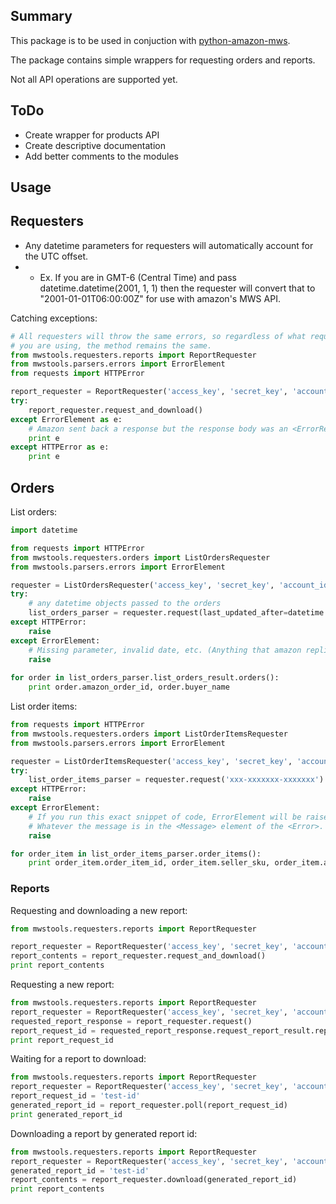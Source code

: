 ## Summary

This package is to be used in conjuction with [python-amazon-mws](https://github.com/czpython/python-amazon-mws).

The package contains simple wrappers for requesting orders and reports.

Not all API operations are supported yet.

## ToDo

* Create wrapper for products API
* Create descriptive documentation
* Add better comments to the modules

## Usage

## Requesters
* Any datetime parameters for requesters will automatically account for the UTC offset.
* * Ex. If you are in GMT-6 (Central Time) and pass datetime.datetime(2001, 1, 1) then the requester will convert that to "2001-01-01T06:00:00Z" for use with amazon's MWS API.

Catching exceptions:
```python
# All requesters will throw the same errors, so regardless of what requester
# you are using, the method remains the same.
from mwstools.requesters.reports import ReportRequester
from mwstools.parsers.errors import ErrorElement
from requests import HTTPError

report_requester = ReportRequester('access_key', 'secret_key', 'account_id', '_REPORT_TYPE_ENUMERATION_')
try:
    report_requester.request_and_download()
except ErrorElement as e:
    # Amazon sent back a response but the response body was an <ErrorResponse />
    print e
except HTTPError as e:
    print e
```

## Orders

List orders:
```python
import datetime

from requests import HTTPError
from mwstools.requesters.orders import ListOrdersRequester
from mwstools.parsers.errors import ErrorElement

requester = ListOrdersRequester('access_key', 'secret_key', 'account_id')
try:
    # any datetime objects passed to the orders 
    list_orders_parser = requester.request(last_updated_after=datetime.datetime.now())
except HTTPError:
    raise
except ErrorElement:
    # Missing parameter, invalid date, etc. (Anything that amazon replies with a 200 status code but an ErrorResponse element)
    raise
    
for order in list_orders_parser.list_orders_result.orders():
    print order.amazon_order_id, order.buyer_name
```

List order items:
```python
from requests import HTTPError
from mwstools.requesters.orders import ListOrderItemsRequester
from mwstools.parsers.errors import ErrorElement

requester = ListOrderItemsRequester('access_key', 'secret_key', 'account_id')
try:
    list_order_items_parser = requester.request('xxx-xxxxxxx-xxxxxxx')
except HTTPError:
    raise
except ErrorElement:
    # If you run this exact snippet of code, ErrorElement will be raised and the message will be something along the lines of "InvalidParameterValue: Invalid order id for xxx-xxxxxxx-xxxxxxx".
    # Whatever the message is in the <Message> element of the <Error>.
    raise

for order_item in list_order_items_parser.order_items():
    print order_item.order_item_id, order_item.seller_sku, order_item.amazon_order_id
```

### Reports

Requesting and downloading a new report:
```python
from mwstools.requesters.reports import ReportRequester

report_requester = ReportRequester('access_key', 'secret_key', 'account_id', '_REPORT_TYPE_ENUMERATION_')
report_contents = report_requester.request_and_download()
print report_contents
```

Requesting a new report:
```python
from mwstools.requesters.reports import ReportRequester
report_requester = ReportRequester('access_key', 'secret_key', 'account_id', '_REPORT_TYPE_ENUMERATION_')
requested_report_response = report_requester.request()
report_request_id = requested_report_response.request_report_result.report_request_id
print report_request_id
```

Waiting for a report to download:
```python
from mwstools.requesters.reports import ReportRequester
report_requester = ReportRequester('access_key', 'secret_key', 'account_id', '_REPORT_TYPE_ENUMERATION_')
report_request_id = 'test-id'
generated_report_id = report_requester.poll(report_request_id)
print generated_report_id
```

Downloading a report by generated report id:
```python
from mwstools.requesters.reports import ReportRequester
report_requester = ReportRequester('access_key', 'secret_key', 'account_id', '_REPORT_TYPE_ENUMERATION_')
generated_report_id = 'test-id'
report_contents = report_requester.download(generated_report_id)
print report_contents
```